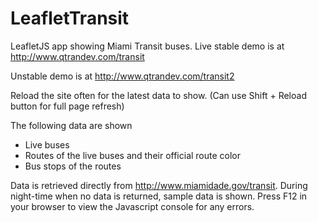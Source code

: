 # LeafletTransit
LeafletJS app showing Miami Transit buses. Live stable demo is at http://www.qtrandev.com/transit

Unstable demo is at http://www.qtrandev.com/transit2

Reload the site often for the latest data to show. (Can use Shift + Reload button for full page refresh)

The following data are shown
* Live buses
* Routes of the live buses and their official route color
* Bus stops of the routes

Data is retrieved directly from http://www.miamidade.gov/transit. During night-time when no data is returned, sample data is shown.
Press F12 in your browser to view the Javascript console for any errors.
